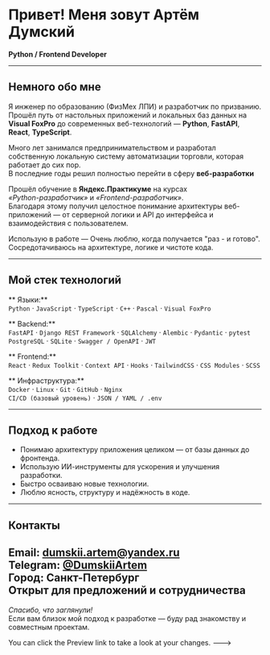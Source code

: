 # Привет! Меня зовут Артём Думский

**Python / Frontend Developer**

---

## Немного обо мне

Я инженер по образованию (ФизМех ЛПИ) и разработчик по призванию.  
Прошёл путь от настольных приложений и локальных баз данных на **Visual FoxPro** до современных веб-технологий — **Python**, **FastAPI**, **React**, **TypeScript**.  

Много лет занимался предпринимательством и разработал собственную локальную систему автоматизации торговли, которая работает до сих пор.  
В последние годы решил полностью перейти в сферу **веб-разработки**

Прошёл обучение в **Яндекс.Практикуме** на курсах  
_«Python-разработчик»_ и _«Frontend-разработчик»_.  
Благодаря этому получил целостное понимание архитектуры веб-приложений — от серверной логики и API до интерфейса и взаимодействия с пользователем.  

Использую в работе — Очень люблю, когда получается "раз - и готово".  
Сосредотачиваюсь на архитектуре, логике и чистоте кода.

---

## Мой стек технологий

** Языки:**  
`Python` · `JavaScript` · `TypeScript` · `C++` · `Pascal` · `Visual FoxPro`

** Backend:**  
`FastAPI` · `Django REST Framework` · `SQLAlchemy` · `Alembic` · `Pydantic` · `pytest`  
`PostgreSQL` · `SQLite` · `Swagger / OpenAPI` · `JWT`

** Frontend:**  
`React` · `Redux Toolkit` · `Context API` · `Hooks` · `TailwindCSS` · `CSS Modules` · `SCSS`

** Инфраструктура:**  
`Docker` · `Linux` · `Git` · `GitHub` · `Nginx`  
`CI/CD (базовый уровень)` · `JSON / YAML / .env`

---

## Подход к работе

- Понимаю архитектуру приложения целиком — от базы данных до фронтенда.  
- Использую ИИ-инструменты для ускорения и улучшения разработки.  
- Быстро осваиваю новые технологии.  
- Люблю ясность, структуру и надёжность в коде.  

---

## Контакты

**Email:** [dumskii.artem@yandex.ru](mailto:dumskii.artem@yandex.ru)  
**Telegram:** [@DumskiiArtem](https://t.me/@DumskiiArtem)  
**Город:** Санкт-Петербург  
**Открыт для предложений и сотрудничества**
---

 _Спасибо, что заглянули!_  
Если вам близок мой подход к разработке — буду рад знакомству и совместным проектам.

You can click the Preview link to take a look at your changes.
--->
